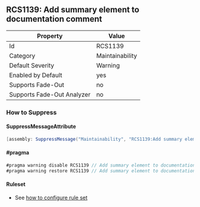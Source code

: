 ## RCS1139: Add summary element to documentation comment

Property | Value
--- | --- 
Id | RCS1139
Category | Maintainability
Default Severity | Warning
Enabled by Default | yes
Supports Fade-Out | no
Supports Fade-Out Analyzer | no

### How to Suppress

#### SuppressMessageAttribute

```csharp
[assembly: SuppressMessage("Maintainability", "RCS1139:Add summary element to documentation comment.", Justification = "<Pending>")]
```

#### \#pragma

```csharp
#pragma warning disable RCS1139 // Add summary element to documentation comment.
#pragma warning restore RCS1139 // Add summary element to documentation comment.
```

#### Ruleset

* See [how to configure rule set](../HowToConfigureAnalyzers.md)
